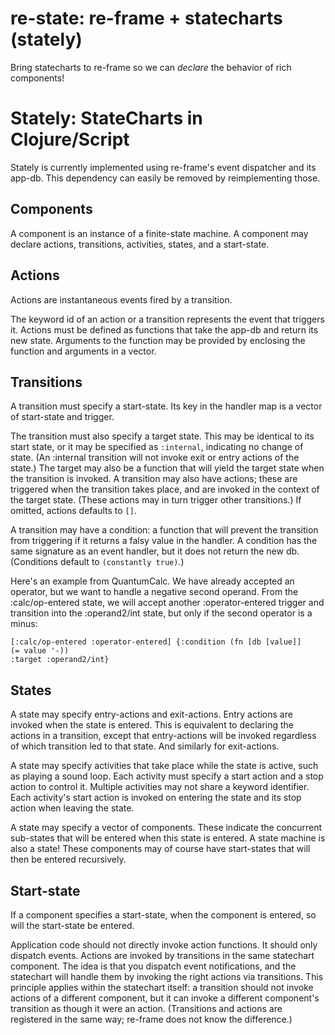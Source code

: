 # re-state: re-frame + statecharts (stately)

Bring statecharts to re-frame so we can *declare* the behavior of rich
components!

# Stately: StateCharts in Clojure/Script

Stately is currently implemented using re-frame's event dispatcher and its
app-db. This dependency can easily be removed by reimplementing those.

## Components

A component is an instance of a finite-state machine.  A component may declare
actions, transitions, activities, states, and a start-state.

## Actions

Actions are instantaneous events fired by a transition.

The keyword id of an action or a transition represents the event that triggers
it.  Actions must be defined as functions that take the app-db and return its
new state.  Arguments to the function may be provided by enclosing the function
and arguments in a vector.

## Transitions

A transition must specify a start-state. Its key in the handler map is a vector
of start-state and trigger.

The transition must also specify a target state. This may be identical to its
start state, or it may be specified as `:internal`, indicating no change of
state.  (An :internal transition will not invoke exit or entry actions of the
state.) The target may also be a function that will yield the target state when
the transition is invoked.  A transition may also have actions; these are
triggered when the transition takes place, and are invoked in the context of the
target state.  (These actions may in turn trigger other transitions.) If
omitted, actions defaults to `[]`.

A transition may have a condition: a function that will prevent the transition
from triggering if it returns a falsy value in the handler.  A condition has the
same signature as an event handler, but it does not return the new db.
(Conditions default to `(constantly true)`.)

Here's an example from QuantumCalc. We have already accepted an operator, but we
want to handle a negative second operand. From the :calc/op-entered state, we
will accept another :operator-entered trigger and transition into the
:operand2/int state, but only if the second operator is a minus:

```
[:calc/op-entered :operator-entered] {:condition (fn [db [value]]
(= value '-))
:target :operand2/int}
```


## States

A state may specify entry-actions and exit-actions.  Entry actions are invoked
when the state is entered. This is equivalent to declaring the actions in a
transition, except that entry-actions will be invoked regardless of which
transition led to that state.  And similarly for exit-actions.


A state may specify activities that take place while the state is active, such
as playing a sound loop.  Each activity must specify a start action and a stop
action to control it.  Multiple activities may not share a keyword identifier.
Each activity's start action is invoked on entering the state and its stop
action when leaving the state.

A state may specify a vector of components. These indicate the concurrent
sub-states that will be entered when this state is entered. A state machine is
also a state!  These components may of course have start-states that will then
be entered recursively.

## Start-state

If a component specifies a start-state, when the component is entered, so will
the start-state be entered.


Application code should not directly invoke action functions. It should only
dispatch events.  Actions are invoked by transitions in the same statechart
component.  The idea is that you dispatch event notifications, and the
statechart will handle them by invoking the right actions via transitions.  This
principle applies within the statechart itself: a transition should not invoke
actions of a different component, but it can invoke a different component's
transition as though it were an action. (Transitions and actions are registered
in the same way; re-frame does not know the difference.)
